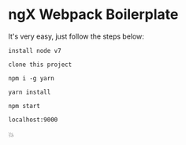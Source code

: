 # ngX Webpack Boilerplate

It's very easy, just follow the steps below:

`install node v7`

`clone this project`

`npm i -g yarn`

`yarn install`

`npm start`

`localhost:9000` 

:boom:
